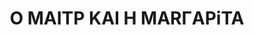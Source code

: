 ---
layout: card_flex_nav
lang: GR
title:  O MAITP KAI H MARГAPiTA
isbn: 9607293924
cover: /assets/images/GR/MM_GR_001_front.jpg
bcover: /assets/images/GR/MM_GR_001_back.jpg
pubyr: 1991
editor: Ed. ΘΕΜΕΛΙΟ 
acqdt: 12/2017
acqplace: Athens 
contrib: Nico & Olivier (feat. Irini)
---